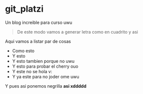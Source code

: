 # git_platzi
Un blog increible para curso uwu
> De este modo vamos a generar letra como en cuadrito y asi

Aqui vamos a listar par de cosas
* Como esto
* Y esto
* Y esto tambien porque no uwu
* Y esto para probar el cherry ouo
* Y este no se hola v:
* Y ya este para no joder ome uwu

Y pues asi ponemos negrilla **asi xddddd**